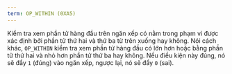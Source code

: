 ```yaml
---
term: OP_WITHIN (0XA5)
---
```


Kiểm tra xem phần tử hàng đầu trên ngăn xếp có nằm trong phạm vi được xác định bởi phần tử thứ hai và thứ ba từ trên xuống hay không. Nói cách khác, `OP_WITHIN` kiểm tra xem phần tử hàng đầu có lớn hơn hoặc bằng phần tử thứ hai và nhỏ hơn phần tử thứ ba hay không. Nếu điều kiện này đúng, nó sẽ đẩy `1` (đúng) vào ngăn xếp, ngược lại, nó sẽ đẩy `0` (sai).